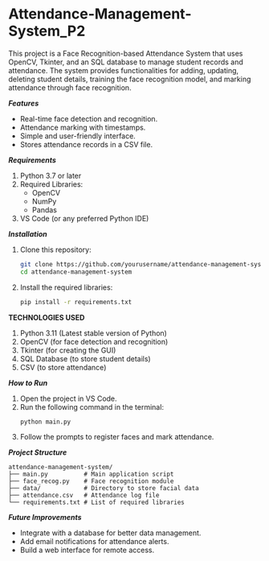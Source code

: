 # Attendance-Management-System_P2

This project is a Face Recognition-based Attendance System that uses OpenCV, Tkinter, and an SQL database to manage student records and attendance.
The system provides functionalities for adding, updating, deleting student details, training the face recognition model, and marking attendance through face recognition.


***Features***
- Real-time face detection and recognition.
- Attendance marking with timestamps.
- Simple and user-friendly interface.
- Stores attendance records in a CSV file.

***Requirements***
1. Python 3.7 or later
2. Required Libraries:
   - OpenCV
   - NumPy
   - Pandas
3. VS Code (or any preferred Python IDE)

***Installation***
1. Clone this repository:
   ```bash
   git clone https://github.com/yourusername/attendance-management-system.git
   cd attendance-management-system
   ```

2. Install the required libraries:
   ```bash
   pip install -r requirements.txt
   ```

**TECHNOLOGIES USED** 
1. Python 3.11 (Latest stable version of Python)
2. OpenCV (for face detection and recognition)
3. Tkinter (for creating the GUI)
4. SQL Database (to store student details)
5. CSV (to store attendance)


***How to Run***
1. Open the project in VS Code.
2. Run the following command in the terminal:
   ```bash
   python main.py
   ```
3. Follow the prompts to register faces and mark attendance.

***Project Structure***
```
attendance-management-system/
├── main.py          # Main application script
├── face_recog.py    # Face recognition module
├── data/            # Directory to store facial data
├── attendance.csv   # Attendance log file
└── requirements.txt # List of required libraries
```

***Future Improvements***
- Integrate with a database for better data management.
- Add email notifications for attendance alerts.
- Build a web interface for remote access.

